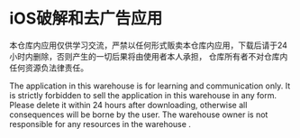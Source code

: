 # iOS破解和去广告应用

本仓库内应用仅供学习交流，严禁以任何形式贩卖本仓库内应用，下载后请于24小时内删除，否则产生的一切后果将由使用者本人承担， 仓库所有者不对仓库内任何资源负法律责任。

The application in this warehouse is for learning and communication only. It is strictly forbidden to sell the application in this warehouse in any form. Please delete it within 24 hours after downloading, otherwise all consequences will be borne by the user. The warehouse owner is not responsible for any resources in the warehouse .
